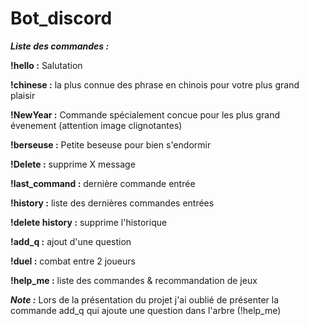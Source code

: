 # Bot_discord

_**Liste des commandes :**_

**!hello :** Salutation

**!chinese :** la plus connue des phrase en chinois pour votre plus grand plaisir

**!NewYear :** Commande spécialement concue pour les plus grand évenement (attention image clignotantes)

**!berseuse :** Petite beseuse pour bien s'endormir

**!Delete :** supprime X message

**!last_command :** dernière commande entrée

**!history :** liste des dernières commandes entrées

**!delete history :** supprime l'historique

**!add_q :** ajout d'une question

**!duel :** combat entre 2 joueurs

**!help_me :** liste des commandes & recommandation de jeux


_**Note :**_
Lors de la présentation du projet j'ai oublié de présenter la commande add_q qui ajoute une question dans l'arbre (!help_me)
